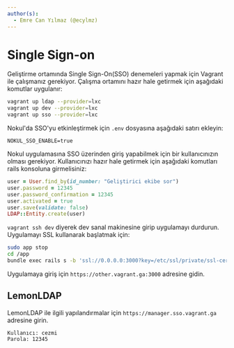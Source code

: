 ```yaml
---
author(s):
  - Emre Can Yılmaz (@ecylmz)
---
```


Single Sign-on
==============

Geliştirme ortamında Single Sign-On(SSO) denemeleri yapmak için Vagrant ile çalışmanız gerekiyor. Çalışma ortamını hazır
hale getirmek için aşağıdaki komutlar uygulanır:

```sh
vagrant up ldap --provider=lxc
vagrant up dev --provider=lxc
vagrant up sso --provider=lxc
```

Nokul'da SSO'yu etkinleştirmek için `.env` dosyasına aşağıdaki satırı ekleyin:

```text
NOKUL_SSO_ENABLE=true
```

Nokul uygulamasına SSO üzerinden giriş yapabilmek için bir kullanıcınızın olması gerekiyor. Kullanıcınızı hazır hale
getirmek için aşağıdaki komutları rails konsoluna girmelisiniz:

```ruby
user = User.find_by(id_number: "Geliştirici ekibe sor")
user.password = 12345
user.password_confirmation = 12345
user.activated = true
user.save(validate: false)
LDAP::Entity.create(user)
```

`vagrant ssh dev` diyerek dev sanal makinesine girip uygulamayı durdurun. Uygulamayı SSL kullanarak başlatmak için:

```bash
sudo app stop
cd /app
bundle exec rails s -b 'ssl://0.0.0.0:3000?key=/etc/ssl/private/ssl-cert-snakeoil.key&cert=/etc/ssl/certs/ssl-cert-snakeoil.pem'
```

Uygulamaya giriş için `https://other.vagrant.ga:3000` adresine gidin.

LemonLDAP
---------

LemonLDAP ile ilgili yapılandırmalar için `https://manager.sso.vagrant.ga` adresine girin.

```text
Kullanıcı: cezmi
Parola: 12345
```
